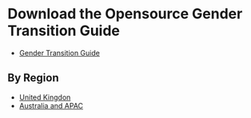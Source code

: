# Download the Opensource Gender Transition Guide

* [Gender Transition Guide](https://github.com/AshtonDavis/open-source-transition-resources/raw/main/releases/transgender-resources.pdf)

## By Region
* [United Kingdon](https://github.com/AshtonDavis/open-source-transition-resources/raw/main/releases/uk-transgender-resources.pdf)
* [Australia and APAC](https://github.com/AshtonDavis/open-source-transition-resources/raw/main/releases/apac-transgender-resources.pdf)
